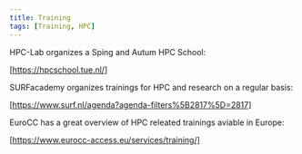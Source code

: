 ```yaml
---
title: Training
tags: [Training, HPC]
---
```


HPC-Lab organizes a Sping and Autum HPC School:

[https://hpcschool.tue.nl/]

SURFacademy organizes trainings for HPC and research on a regular basis:

[https://www.surf.nl/agenda?agenda-filters%5B2817%5D=2817]

EuroCC has a great overview of HPC releated trainings aviable in Europe:

[https://www.eurocc-access.eu/services/training/]
